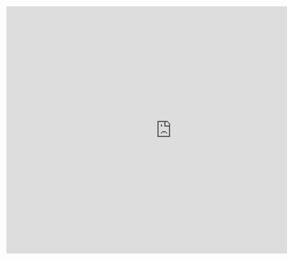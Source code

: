 <iframe src="https://data.oecd.org/chart/6SlU" width="860" height="645" style="border: 0" mozallowfullscreen="true" webkitallowfullscreen="true" allowfullscreen="true"><a href="https://data.oecd.org/chart/6SlU" target="_blank">OECD Chart: General government debt, Total, % of GDP, Annual, 2021</a></iframe>
